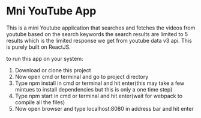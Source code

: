 # Mni YouTube App

This is a mini Youtube application that searches and fetches the videos from youtube based on the search keywords the search results are limited to 5 results which is the limited response we get from youtube data v3 api. This is purely built on ReactJS.

to run this app on your system:
1. Download or clone this project
2. Now open cmd or terminal and go to project directory
3. Type npm install in cmd or terminal and hit enter(this may take a few mintues to install dependencies but this is only a one time step)
4. Type npm start in cmd or terminal and hit enter(wait for webpack to compile all the files)
5. Now open browser and type localhost:8080 in address bar and hit enter
